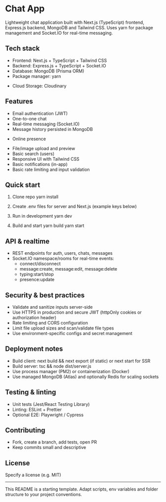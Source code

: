 # Chat App

Lightweight chat application built with Next.js (TypeScript) frontend, Express.js backend, MongoDB and Tailwind CSS. Uses yarn for package management and Socket.IO for real-time messaging.

## Tech stack
- Frontend: Next.js + TypeScript + Tailwind CSS
- Backend: Express.js + TypeScript + Socket.IO
- Database: MongoDB (Prisma ORM)
- Package manager: yarn
<!-- - Optional: Redis for pub/sub / presence, S3-compatible storage for file uploads -->
- Cloud Storage: Cloudinary

## Features
- Email authentication (JWT)
- One-to-one chat
- Real-time messaging (Socket.IO)
- Message history persisted in MongoDB
<!-- - Typing indicators and read receipts -->
- Online presence
<!-- - Message reactions and edits/deletes -->
- File/image upload and preview
- Basic search (users)
- Responsive UI with Tailwind CSS
- Basic notifications (in-app)
- Basic rate limiting and input validation

## Quick start
1. Clone repo
    yarn install

2. Create .env files for server and Next.js (example keys below)

3. Run in development
    yarn dev

4. Build and start
    yarn build
    yarn start


<!-- ## Example environment variables
- MONGO_URI=your_mongodb_connection_string
- JWT_SECRET=supersecret
- NEXT_PUBLIC_BASE_URL=http://localhost:3000
- PORT=4000
- REDIS_URL=redis://localhost:6379 (optional)
- S3_BUCKET, S3_KEY, S3_SECRET (optional for uploads)

## Project layout (suggested)
- /client — Next.js app (pages/app, components, styles)
- /server — Express API (src/controllers, src/models, src/services, src/sockets)
- /shared — types and utilities shared across client/server
- /scripts — helper scripts (seed, migrate) -->

## API & realtime
- REST endpoints for auth, users, chats, messages
- Socket.IO namespace/rooms for real-time events:
  - connect/disconnect
  - message:create, message:edit, message:delete
  - typing:start/stop
  - presence:update

## Security & best practices
- Validate and sanitize inputs server-side
- Use HTTPS in production and secure JWT (httpOnly cookies or authorization header)
- Rate limiting and CORS configuration
- Limit file upload sizes and scan/validate file types
- Use environment-specific configs and secret management

## Deployment notes
- Build client: next build && next export (if static) or next start for SSR
- Build server: tsc && node dist/server.js
- Use process manager (PM2) or containerization (Docker)
- Use managed MongoDB (Atlas) and optionally Redis for scaling sockets

## Testing & linting
- Unit tests (Jest/React Testing Library)
- Linting: ESLint + Prettier
- Optional E2E: Playwright / Cypress

## Contributing
- Fork, create a branch, add tests, open PR
- Keep commits small and descriptive

## License
Specify a license (e.g. MIT)

---
This README is a starting template. Adapt scripts, env variables and folder structure to your project conventions.
